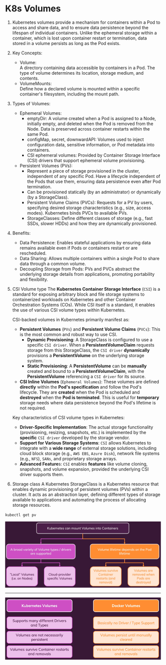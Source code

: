 # K8s Volumes

1. Kubernetes volumes provide a mechanism for containers within a Pod to access and share data, and to ensure data persistence beyond the lifespan of individual containers. Unlike the ephemeral storage within a container, which is lost upon container restart or termination, data stored in a volume persists as long as the Pod exists.

2. Key Concepts:
    - Volume:  
        A directory containing data accessible by containers in a Pod. The type of volume determines its location, storage medium, and contents.
    - VolumeMounts:  
        Define how a declared volume is mounted within a specific container's filesystem, including the mount path. 

3. Types of Volumes:
    - Ephemeral Volumes:
        - emptyDir: A volume created when a Pod is assigned to a Node, initially empty, and deleted when the Pod is removed from the Node. Data is preserved across container restarts within the same Pod.
        - configMap, secret, downwardAPI: Volumes used to inject configuration data, sensitive information, or Pod metadata into containers.
        - CSI ephemeral volumes: Provided by Container Storage Interface (CSI) drivers that support ephemeral volume provisioning. 
    - Persistent Volumes (PVs):
        - Represent a piece of storage provisioned in the cluster, independent of any specific Pod.
        Have a lifecycle independent of the Pods that use them, ensuring data persistence even after Pod termination.
        - Can be provisioned statically (by an administrator) or dynamically (by a StorageClass).
        - Persistent Volume Claims (PVCs): Requests for a PV by users, specifying desired storage characteristics (e.g., size, access modes). Kubernetes binds PVCs to available PVs.
        - StorageClasses: Define different classes of storage (e.g., fast SSDs, slower HDDs) and how they are dynamically provisioned.

4. Benefits:
    - Data Persistence:
        Enables stateful applications by ensuring data remains available even if Pods or containers restart or are rescheduled.
    - Data Sharing:
        Allows multiple containers within a single Pod to share data through a common volume.
    - Decoupling Storage from Pods:
        PVs and PVCs abstract the underlying storage details from applications, promoting portability and flexibility.

5. CSI Volume type
    The **Kubernetes Container Storage Interface** (`CSI`) is a standard for exposing arbitrary block and file storage systems to containerized workloads on Kubernetes and other Container Orchestration Systems (COs). While CSI itself is a standard, it enables the use of various CSI volume types within Kubernetes. 
  
    CSI-backed volumes in Kubernetes primarily manifest as:
    - **Persistent Volumes** (`PVs`) and **Persistent Volume Claims** (`PVCs`):
        This is the most common and robust way to use CSI.
        - **Dynamic Provisioning**: A StorageClass is configured to use a specific `CSI driver`. When a **PersistentVolumeClaim** requests storage from this StorageClass, the `CSI driver` **dynamically** provisions a **PersistentVolume** on the underlying storage system.
        - **Static Provisioning**: A **PersistentVolume** can be **manually** created and bound to a **PersistentVolumeClaim**, with the **PersistentVolume** referencing a `CSI driver` for its source.
    - **CSI Inline Volumes** (`Ephemeral Volumes`):
        These volumes are defined **directly** within the **Pod's specification** and follow the Pod's lifecycle. They are **created** when the Pod is scheduled and **destroyed** when the **Pod is terminated**. This is useful for **temporary** storage needs where data persistence beyond the Pod's lifetime is not required. 
  
    Key characteristics of CSI volume types in Kubernetes:
    - **Driver-Specific Implementation**:
        The actual storage functionality (provisioning, resizing, snapshots, etc.) is implemented by the **specific** `CSI driver` developed by the storage vendor.
    - **Support for Various Storage Systems**:
        `CSI` allows Kubernetes to integrate with a **wide range** of external storage solutions, including cloud block storage (e.g., `AWS EBS`, `Azure Disk`), network file systems (e.g., `NFS`), `SANs`, and proprietary storage arrays.
    - **Advanced Feature**s:
        `CSI` enables **features** like volume cloning, snapshots, and volume expansion, provided the underlying CSI driver supports them.

5. Storage class
A Kubernetes StorageClass is a Kubernetes resource that enables dynamic provisioning of persistent volumes (PVs) within a cluster. It acts as an abstraction layer, defining different types of storage available to applications and automating the process of allocating storage resources.

`kubectl get pv`

![Volumes](../images/04_k8s_volumes.png)
  
-----------------------------------------
  
![Comparison](../images/04_k8s_volumes_vs_docker.png)